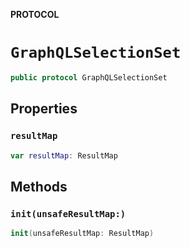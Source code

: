 **PROTOCOL**

# `GraphQLSelectionSet`

```swift
public protocol GraphQLSelectionSet
```

## Properties
### `resultMap`

```swift
var resultMap: ResultMap
```

## Methods
### `init(unsafeResultMap:)`

```swift
init(unsafeResultMap: ResultMap)
```
